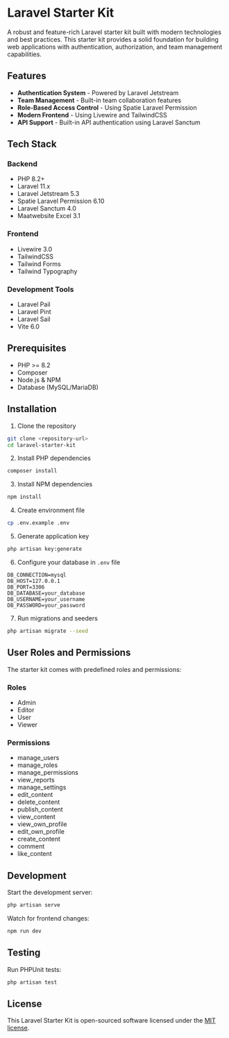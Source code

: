 # Laravel Starter Kit

A robust and feature-rich Laravel starter kit built with modern technologies and best practices. This starter kit provides a solid foundation for building web applications with authentication, authorization, and team management capabilities.

## Features

- **Authentication System** - Powered by Laravel Jetstream
- **Team Management** - Built-in team collaboration features
- **Role-Based Access Control** - Using Spatie Laravel Permission
- **Modern Frontend** - Using Livewire and TailwindCSS
- **API Support** - Built-in API authentication using Laravel Sanctum

## Tech Stack

### Backend
- PHP 8.2+
- Laravel 11.x
- Laravel Jetstream 5.3
- Spatie Laravel Permission 6.10
- Laravel Sanctum 4.0
- Maatwebsite Excel 3.1

### Frontend
- Livewire 3.0
- TailwindCSS
- Tailwind Forms
- Tailwind Typography

### Development Tools
- Laravel Pail
- Laravel Pint
- Laravel Sail
- Vite 6.0

## Prerequisites

- PHP >= 8.2
- Composer
- Node.js & NPM
- Database (MySQL/MariaDB)

## Installation

1. Clone the repository
```bash
git clone <repository-url>
cd laravel-starter-kit
```

2. Install PHP dependencies
```bash
composer install
```

3. Install NPM dependencies
```bash
npm install
```

4. Create environment file
```bash
cp .env.example .env
```

5. Generate application key
```bash
php artisan key:generate
```

6. Configure your database in `.env` file
```env
DB_CONNECTION=mysql
DB_HOST=127.0.0.1
DB_PORT=3306
DB_DATABASE=your_database
DB_USERNAME=your_username
DB_PASSWORD=your_password
```

7. Run migrations and seeders
```bash
php artisan migrate --seed
```

## User Roles and Permissions

The starter kit comes with predefined roles and permissions:

### Roles
- Admin
- Editor
- User
- Viewer

### Permissions
- manage_users
- manage_roles
- manage_permissions
- view_reports
- manage_settings
- edit_content
- delete_content
- publish_content
- view_content
- view_own_profile
- edit_own_profile
- create_content
- comment
- like_content

## Development

Start the development server:

```bash
php artisan serve
```

Watch for frontend changes:

```bash
npm run dev
```

## Testing

Run PHPUnit tests:

```bash
php artisan test
```

## License

This Laravel Starter Kit is open-sourced software licensed under the [MIT license](https://opensource.org/licenses/MIT).